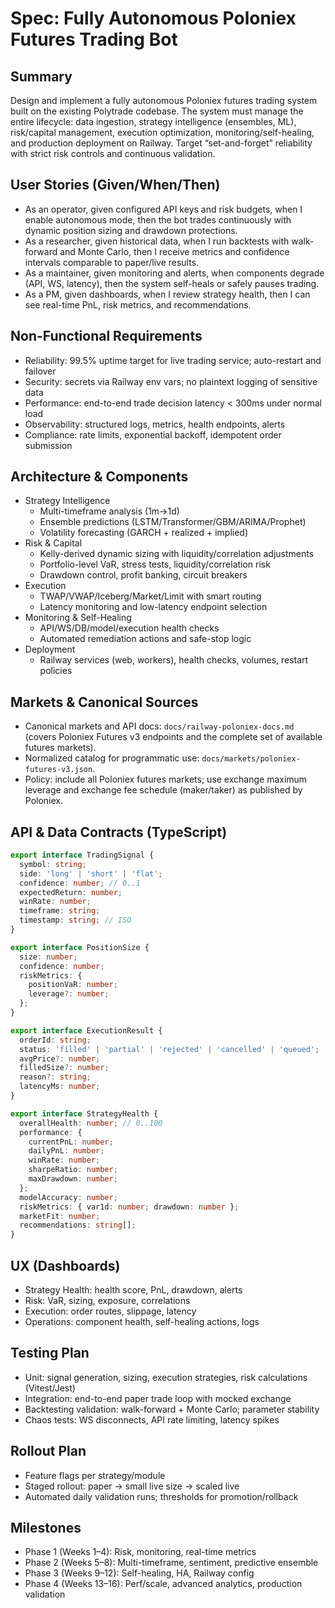 # Spec: Fully Autonomous Poloniex Futures Trading Bot

## Summary
Design and implement a fully autonomous Poloniex futures trading system built on the existing Polytrade codebase. The system must manage the entire lifecycle: data ingestion, strategy intelligence (ensembles, ML), risk/capital management, execution optimization, monitoring/self-healing, and production deployment on Railway. Target “set-and-forget” reliability with strict risk controls and continuous validation.

## User Stories (Given/When/Then)
- As an operator, given configured API keys and risk budgets, when I enable autonomous mode, then the bot trades continuously with dynamic position sizing and drawdown protections.
- As a researcher, given historical data, when I run backtests with walk-forward and Monte Carlo, then I receive metrics and confidence intervals comparable to paper/live results.
- As a maintainer, given monitoring and alerts, when components degrade (API, WS, latency), then the system self-heals or safely pauses trading.
- As a PM, given dashboards, when I review strategy health, then I can see real-time PnL, risk metrics, and recommendations.

## Non-Functional Requirements
- Reliability: 99.5% uptime target for live trading service; auto-restart and failover
- Security: secrets via Railway env vars; no plaintext logging of sensitive data
- Performance: end-to-end trade decision latency < 300ms under normal load
- Observability: structured logs, metrics, health endpoints, alerts
- Compliance: rate limits, exponential backoff, idempotent order submission

## Architecture & Components
- Strategy Intelligence
  - Multi-timeframe analysis (1m→1d)
  - Ensemble predictions (LSTM/Transformer/GBM/ARIMA/Prophet)
  - Volatility forecasting (GARCH + realized + implied)
- Risk & Capital
  - Kelly-derived dynamic sizing with liquidity/correlation adjustments
  - Portfolio-level VaR, stress tests, liquidity/correlation risk
  - Drawdown control, profit banking, circuit breakers
- Execution
  - TWAP/VWAP/Iceberg/Market/Limit with smart routing
  - Latency monitoring and low-latency endpoint selection
- Monitoring & Self-Healing
  - API/WS/DB/model/execution health checks
  - Automated remediation actions and safe-stop logic
- Deployment
  - Railway services (web, workers), health checks, volumes, restart policies

## Markets & Canonical Sources
- Canonical markets and API docs: `docs/railway-poloniex-docs.md` (covers Poloniex Futures v3 endpoints and the complete set of available futures markets).
- Normalized catalog for programmatic use: `docs/markets/poloniex-futures-v3.json`.
- Policy: include all Poloniex futures markets; use exchange maximum leverage and exchange fee schedule (maker/taker) as published by Poloniex.

## API & Data Contracts (TypeScript)
```ts
export interface TradingSignal {
  symbol: string;
  side: 'long' | 'short' | 'flat';
  confidence: number; // 0..1
  expectedReturn: number;
  winRate: number;
  timeframe: string;
  timestamp: string; // ISO
}

export interface PositionSize {
  size: number;
  confidence: number;
  riskMetrics: {
    positionVaR: number;
    leverage?: number;
  };
}

export interface ExecutionResult {
  orderId: string;
  status: 'filled' | 'partial' | 'rejected' | 'cancelled' | 'queued';
  avgPrice?: number;
  filledSize?: number;
  reason?: string;
  latencyMs: number;
}

export interface StrategyHealth {
  overallHealth: number; // 0..100
  performance: {
    currentPnL: number;
    dailyPnL: number;
    winRate: number;
    sharpeRatio: number;
    maxDrawdown: number;
  };
  modelAccuracy: number;
  riskMetrics: { var1d: number; drawdown: number };
  marketFit: number;
  recommendations: string[];
}
```

## UX (Dashboards)
- Strategy Health: health score, PnL, drawdown, alerts
- Risk: VaR, sizing, exposure, correlations
- Execution: order routes, slippage, latency
- Operations: component health, self-healing actions, logs

## Testing Plan
- Unit: signal generation, sizing, execution strategies, risk calculations (Vitest/Jest)
- Integration: end-to-end paper trade loop with mocked exchange
- Backtesting validation: walk-forward + Monte Carlo; parameter stability
- Chaos tests: WS disconnects, API rate limiting, latency spikes

## Rollout Plan
- Feature flags per strategy/module
- Staged rollout: paper → small live size → scaled live
- Automated daily validation runs; thresholds for promotion/rollback

## Milestones
- Phase 1 (Weeks 1–4): Risk, monitoring, real-time metrics
- Phase 2 (Weeks 5–8): Multi-timeframe, sentiment, predictive ensemble
- Phase 3 (Weeks 9–12): Self-healing, HA, Railway config
- Phase 4 (Weeks 13–16): Perf/scale, advanced analytics, production validation
```
